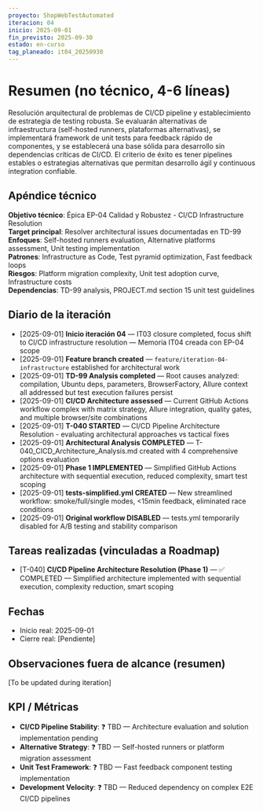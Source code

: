 ```yaml
---
proyecto: ShopWebTestAutomated
iteracion: 04
inicio: 2025-09-01
fin_previsto: 2025-09-30
estado: en-curso
tag_planeado: it04_20250930
---
```


# Resumen (no técnico, 4-6 líneas)

Resolución arquitectural de problemas de CI/CD pipeline y establecimiento de estrategia de testing robusta. Se evaluarán alternativas de infraestructura (self-hosted runners, plataformas alternativas), se implementará framework de unit tests para feedback rápido de componentes, y se establecerá una base sólida para desarrollo sin dependencias críticas de CI/CD. El criterio de éxito es tener pipelines estables o estrategias alternativas que permitan desarrollo ágil y continuous integration confiable.

## Apéndice técnico

**Objetivo técnico**: Épica EP-04 Calidad y Robustez - CI/CD Infrastructure Resolution  
**Target principal**: Resolver architectural issues documentadas en TD-99  
**Enfoques**: Self-hosted runners evaluation, Alternative platforms assessment, Unit testing implementation  
**Patrones**: Infrastructure as Code, Test pyramid optimization, Fast feedback loops  
**Riesgos**: Platform migration complexity, Unit test adoption curve, Infrastructure costs  
**Dependencias**: TD-99 analysis, PROJECT.md section 15 unit test guidelines

## Diario de la iteración

- [2025-09-01] **Inicio iteración 04** — IT03 closure completed, focus shift to CI/CD infrastructure resolution — Memoria IT04 creada con EP-04 scope
- [2025-09-01] **Feature branch created** — `feature/iteration-04-infrastructure` established for architectural work
- [2025-09-01] **TD-99 Analysis completed** — Root causes analyzed: compilation, Ubuntu deps, parameters, BrowserFactory, Allure context all addressed but test execution failures persist
- [2025-09-01] **CI/CD Architecture assessed** — Current GitHub Actions workflow complex with matrix strategy, Allure integration, quality gates, and multiple browser/site combinations
- [2025-09-01] **T-040 STARTED** — CI/CD Pipeline Architecture Resolution - evaluating architectural approaches vs tactical fixes
- [2025-09-01] **Architectural Analysis COMPLETED** — T-040_CICD_Architecture_Analysis.md created with 4 comprehensive options evaluation
- [2025-09-01] **Phase 1 IMPLEMENTED** — Simplified GitHub Actions architecture with sequential execution, reduced complexity, smart test scoping
- [2025-09-01] **tests-simplified.yml CREATED** — New streamlined workflow: smoke/full/single modes, <15min feedback, eliminated race conditions
- [2025-09-01] **Original workflow DISABLED** — tests.yml temporarily disabled for A/B testing and stability comparison

## Tareas realizadas (vinculadas a Roadmap)

- [T-040] **CI/CD Pipeline Architecture Resolution (Phase 1)** — ✅ COMPLETED — Simplified architecture implemented with sequential execution, complexity reduction, smart scoping

## Fechas

- Inicio real: 2025-09-01
- Cierre real: [Pendiente]

## Observaciones fuera de alcance (resumen)

[To be updated during iteration]

## KPI / Métricas

- **CI/CD Pipeline Stability**: ❓ TBD — Architecture evaluation and solution implementation pending
- **Alternative Strategy**: ❓ TBD — Self-hosted runners or platform migration assessment
- **Unit Test Framework**: ❓ TBD — Fast feedback component testing implementation
- **Development Velocity**: ❓ TBD — Reduced dependency on complex E2E CI/CD pipelines